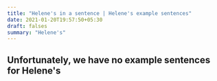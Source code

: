 ```yaml
---
title: "Helene's in a sentence | Helene's example sentences"
date: 2021-01-20T19:57:50+05:30
draft: falses
summary: "Helene's"
---
```

## Unfortunately, we have no example sentences for Helene's                 
